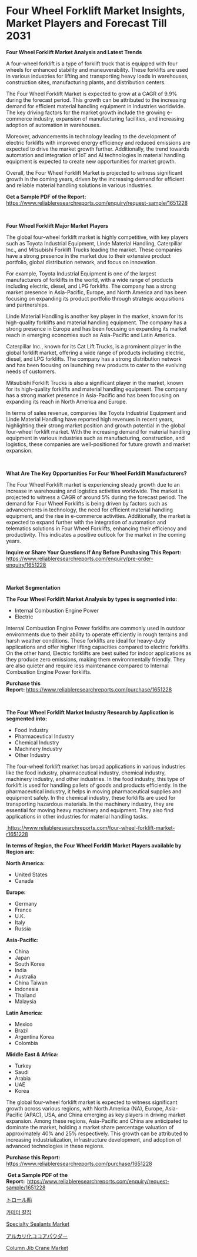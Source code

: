 <p><h1>Four Wheel Forklift Market Insights, Market Players and Forecast Till 2031</h1></p><p><strong>Four Wheel Forklift Market Analysis and Latest Trends</strong></p>
<p><p>A four-wheel forklift is a type of forklift truck that is equipped with four wheels for enhanced stability and maneuverability. These forklifts are used in various industries for lifting and transporting heavy loads in warehouses, construction sites, manufacturing plants, and distribution centers.</p><p>The Four Wheel Forklift Market is expected to grow at a CAGR of 9.9% during the forecast period. This growth can be attributed to the increasing demand for efficient material handling equipment in industries worldwide. The key driving factors for the market growth include the growing e-commerce industry, expansion of manufacturing facilities, and increasing adoption of automation in warehouses.</p><p>Moreover, advancements in technology leading to the development of electric forklifts with improved energy efficiency and reduced emissions are expected to drive the market growth further. Additionally, the trend towards automation and integration of IoT and AI technologies in material handling equipment is expected to create new opportunities for market growth.</p><p>Overall, the Four Wheel Forklift Market is projected to witness significant growth in the coming years, driven by the increasing demand for efficient and reliable material handling solutions in various industries.</p></p>
<p><strong>Get a Sample PDF of the Report:&nbsp;</strong> <a href="https://www.reliableresearchreports.com/enquiry/request-sample/1651228">https://www.reliableresearchreports.com/enquiry/request-sample/1651228</a></p>
<p>&nbsp;</p>
<p><strong>Four Wheel Forklift Major Market Players</strong></p>
<p><p>The global four-wheel forklift market is highly competitive, with key players such as Toyota Industrial Equipment, Linde Material Handling, Caterpillar Inc., and Mitsubishi Forklift Trucks leading the market. These companies have a strong presence in the market due to their extensive product portfolio, global distribution network, and focus on innovation.</p><p>For example, Toyota Industrial Equipment is one of the largest manufacturers of forklifts in the world, with a wide range of products including electric, diesel, and LPG forklifts. The company has a strong market presence in Asia-Pacific, Europe, and North America and has been focusing on expanding its product portfolio through strategic acquisitions and partnerships.</p><p>Linde Material Handling is another key player in the market, known for its high-quality forklifts and material handling equipment. The company has a strong presence in Europe and has been focusing on expanding its market reach in emerging economies such as Asia-Pacific and Latin America.</p><p>Caterpillar Inc., known for its Cat Lift Trucks, is a prominent player in the global forklift market, offering a wide range of products including electric, diesel, and LPG forklifts. The company has a strong distribution network and has been focusing on launching new products to cater to the evolving needs of customers.</p><p>Mitsubishi Forklift Trucks is also a significant player in the market, known for its high-quality forklifts and material handling equipment. The company has a strong market presence in Asia-Pacific and has been focusing on expanding its reach in North America and Europe.</p><p>In terms of sales revenue, companies like Toyota Industrial Equipment and Linde Material Handling have reported high revenues in recent years, highlighting their strong market position and growth potential in the global four-wheel forklift market. With the increasing demand for material handling equipment in various industries such as manufacturing, construction, and logistics, these companies are well-positioned for future growth and market expansion.</p></p>
<p>&nbsp;</p>
<p><strong>What Are The Key Opportunities For Four Wheel Forklift Manufacturers?</strong></p>
<p><p>The Four Wheel Forklift market is experiencing steady growth due to an increase in warehousing and logistics activities worldwide. The market is projected to witness a CAGR of around 5% during the forecast period. The demand for Four Wheel Forklifts is being driven by factors such as advancements in technology, the need for efficient material handling equipment, and the rise in e-commerce activities. Additionally, the market is expected to expand further with the integration of automation and telematics solutions in Four Wheel Forklifts, enhancing their efficiency and productivity. This indicates a positive outlook for the market in the coming years.</p></p>
<p><strong>Inquire or Share Your Questions If Any Before Purchasing This Report:</strong> <a href="https://www.reliableresearchreports.com/enquiry/pre-order-enquiry/1651228">https://www.reliableresearchreports.com/enquiry/pre-order-enquiry/1651228</a></p>
<p>&nbsp;</p>
<p><strong>Market Segmentation</strong></p>
<p><strong>The Four Wheel Forklift Market Analysis by types is segmented into:</strong></p>
<p><ul><li>Internal Combustion Engine Power</li><li>Electric</li></ul></p>
<p><p>Internal Combustion Engine Power forklifts are commonly used in outdoor environments due to their ability to operate efficiently in rough terrains and harsh weather conditions. These forklifts are ideal for heavy-duty applications and offer higher lifting capacities compared to electric forklifts. On the other hand, Electric forklifts are best suited for indoor applications as they produce zero emissions, making them environmentally friendly. They are also quieter and require less maintenance compared to Internal Combustion Engine Power forklifts.</p></p>
<p><strong>Purchase this Report:&nbsp;</strong><a href="https://www.reliableresearchreports.com/purchase/1651228">https://www.reliableresearchreports.com/purchase/1651228</a></p>
<p>&nbsp;</p>
<p><strong>The Four Wheel Forklift Market Industry Research by Application is segmented into:</strong></p>
<p><ul><li>Food Industry</li><li>Pharmaceutical Industry</li><li>Chemical Industry</li><li>Machinery Industry</li><li>Other Industry</li></ul></p>
<p><p>The four-wheel forklift market has broad applications in various industries like the food industry, pharmaceutical industry, chemical industry, machinery industry, and other industries. In the food industry, this type of forklift is used for handling pallets of goods and products efficiently. In the pharmaceutical industry, it helps in moving pharmaceutical supplies and equipment safely. In the chemical industry, these forklifts are used for transporting hazardous materials. In the machinery industry, they are essential for moving heavy machinery and equipment. They also find applications in other industries for material handling tasks.</p></p>
<p><a href="https://www.reliableresearchreports.com/four-wheel-forklift-market-r1651228">&nbsp;https://www.reliableresearchreports.com/four-wheel-forklift-market-r1651228</a></p>
<p><strong>In terms of Region, the Four Wheel Forklift Market Players available by Region are:</strong></p>
<p>
    <p> <strong> North America: </strong>
        <ul>
            <li>United States</li>
            <li>Canada</li>
        </ul>
        </p> 
    <p> <strong> Europe: </strong>
        <ul>
            <li>Germany</li>
            <li>France</li>
            <li>U.K.</li>
            <li>Italy</li>
            <li>Russia</li>
        </ul>
        </p> 
    <p> <strong> Asia-Pacific: </strong>
        <ul>
            <li>China</li>
            <li>Japan</li>
            <li>South Korea</li>
            <li>India</li>
            <li>Australia</li>
            <li>China Taiwan</li>
            <li>Indonesia</li>
            <li>Thailand</li>
            <li>Malaysia</li>
        </ul>
        </p> 
    <p> <strong> Latin America: </strong>
        <ul>
            <li>Mexico</li>
            <li>Brazil</li>
            <li>Argentina Korea</li>
            <li>Colombia</li>
        </ul>
        </p> 
    <p> <strong> Middle East & Africa: </strong>
        <ul>
            <li>Turkey</li>
            <li>Saudi</li>
            <li>Arabia</li>
            <li>UAE</li>
            <li>Korea</li>
        </ul>
    </p>
    </p>
<p><p>The global four-wheel forklift market is expected to witness significant growth across various regions, with North America (NA), Europe, Asia-Pacific (APAC), USA, and China emerging as key players in driving market expansion. Among these regions, Asia-Pacific and China are anticipated to dominate the market, holding a market share percentage valuation of approximately 40% and 25% respectively. This growth can be attributed to increasing industrialization, infrastructure development, and adoption of advanced technologies in these regions.</p></p>
<p><strong>Purchase this Report: </strong><a href="https://www.reliableresearchreports.com/purchase/1651228">https://www.reliableresearchreports.com/purchase/1651228</a></p>
<p>&nbsp;<strong>Get a Sample PDF of the Report:&nbsp;&nbsp;</strong><a href="https://www.reliableresearchreports.com/enquiry/request-sample/1651228">https://www.reliableresearchreports.com/enquiry/request-sample/1651228</a></p>
<p><strong></strong></p>
<p><p><a href="https://github.com/avbqbctihcbe2/Market-Research-Report-List-1/blob/main/681319427942.md">トロール船</a></p><p><a href="https://github.com/PhilToryphy7876567/Market-Research-Report-List-1/blob/main/495911925433.md">카테터 칼집</a></p><p><a href="https://issuu.com/reportprime-2/docs/specialty-sealants-market-size-2030.pptx">Specialty Sealants Market</a></p><p><a href="https://github.com/luffiazaza/Market-Research-Report-List-1/blob/main/979421827943.md">アルカリ化ココアパウダー</a></p><p><a href="https://github.com/pizolina/Market-Research-Report-List-4/blob/main/column-jib-crane-market.md">Column Jib Crane Market</a></p></p>